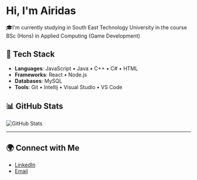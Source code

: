 # Hi, I'm Airidas

🎓I'm currently studying in South East Technology University in the course BSc (Hons) in Applied Computing (Game Development)

## 🔧 Tech Stack
- **Languages**: JavaScript • Java • C++ • C# • HTML
- **Frameworks**: React • Node.js   
- **Databases**: MySQL 
- **Tools**: Git • Intellij • Visual Studio • VS Code

  
## 📊 GitHub Stats
![GitHub Stats](https://github-readme-stats.vercel.app/api?username=AiridasBalkus&show_icons=true&theme=radical)

---

## 🌍 Connect with Me
- [LinkedIn](www.linkedin.com/in/airidas-balkus)   
- [Email](mailto:airidasbal799@gmail.com)

<!--
- 🔭 I’m currently working on a few projets for university, 
- 🌱 I’m currently learning ...
- 👯 I’m looking to collaborate on ...
- 🤔 I’m looking for help with ...
- 💬 Ask me about ...
- 📫 How to reach me: ...
- 😄 Pronouns: ...
- ⚡ Fun fact: ...
-->
